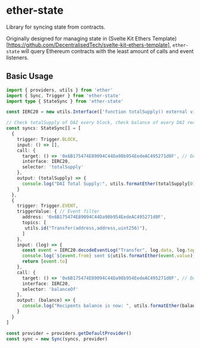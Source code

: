 # ether-state

Library for syncing state from contracts.

Originally designed for managing state in (Svelte Kit Ethers Template)[https://github.com/DecentralisedTech/svelte-kit-ethers-template], `ether-state` will query Ethereum contracts with the least amount of calls and event listeners.

## Basic Usage

```ts
import { providers, utils } from 'ether'
import { Sync, Trigger } from 'ether-state'
import type { StateSync } from 'ether-state'

const IERC20 = new utils.Interface(['function totalSupply() external view returns (uint256)', 'function balanceOf(address) external view returns (uint256)', 'event Transfer(address indexed from, address indexed to, uint256 value)'])

// Check totalSupply of DAI every block, check balance of every DAI recipient on Transfer event
const syncs: StateSync[] = [
  {
    trigger: Trigger.BLOCK,
    input: () => [],
    call: {
      target: () => '0x6B175474E89094C44Da98b954EedeAC495271d0F', // DAI contract
      interface: IERC20,
      selector: 'totalSupply'
    },
    output: (totalSupply) => {
      console.log("DAI Total Supply:", utils.formatEther(totalSupply[0]))
    } 
  },
  {
    trigger: Trigger.EVENT,
    triggerValue: { // Event filter
      address: '0x6B175474E89094C44Da98b954EedeAC495271d0F',
      topics: [
       utils.id("Transfer(address,address,uint256)"),
      ]
    },
    input: (log) => {
      const event = IERC20.decodeEventLog("Transfer", log.data, log.topics)
      console.log(`${event.from} sent ${utils.formatEther(event.value)} DAI to ${event.to}`)
      return [event.to]
    },
    call: {
      target: () => '0x6B175474E89094C44Da98b954EedeAC495271d0F', // DAI contract
      interface: IERC20,
      selector: 'balanceOf'
    },
    output: (balance) => {
      console.log("Recipents balance is now: ", utils.formatEther(balance[0]), " DAI")
    } 
  }
]

const provider = providers.getDefaultProvider()
const sync = new Sync(syncs, provider)
```
